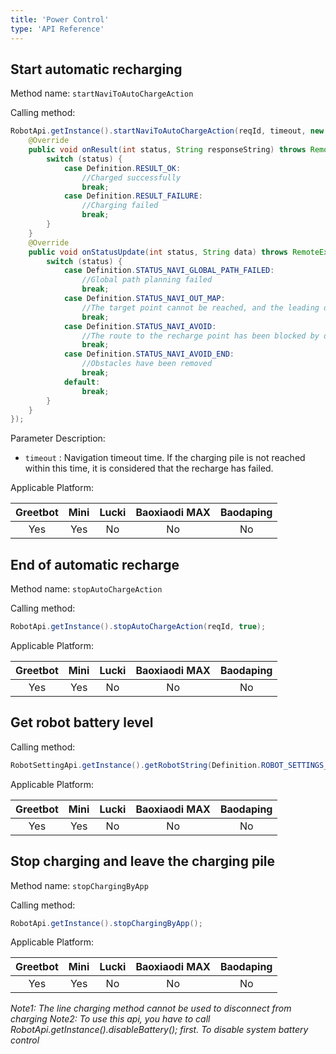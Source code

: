 ```yaml
---
title: 'Power Control'
type: 'API Reference'
---
```


## Start automatic recharging
Method name: `startNaviToAutoChargeAction`

Calling method:

``` java
RobotApi.getInstance().startNaviToAutoChargeAction(reqId, timeout, new ActionListener() {
    @Override
    public void onResult(int status, String responseString) throws RemoteException {
        switch (status) {
            case Definition.RESULT_OK:
                //Charged successfully
                break;
            case Definition.RESULT_FAILURE:
                //Charging failed
                break;
        }
    }
    @Override
    public void onStatusUpdate(int status, String data) throws RemoteException {
        switch (status) {
            case Definition.STATUS_NAVI_GLOBAL_PATH_FAILED:
                //Global path planning failed
                break;
            case Definition.STATUS_NAVI_OUT_MAP:
                //The target point cannot be reached, and the leading destination is outside the map. It is possible that the map does not match the location point. Please reset the location point
                break;
            case Definition.STATUS_NAVI_AVOID:
                //The route to the recharge point has been blocked by obstacles
                break;
            case Definition.STATUS_NAVI_AVOID_END:
                //Obstacles have been removed
                break;
            default:
                break;
        }
    }
});
```

Parameter Description:

- `timeout` : Navigation timeout time. If the charging pile is not reached within this time, it is considered that the recharge has failed.

Applicable Platform:

<div class="fixed-table bordered-table">

|Greetbot|Mini|Lucki|Baoxiaodi MAX|Baodaping|
|:-:|:-:|:-:|:-:|:-:|
|Yes|Yes|No|No|No|

</div>



## End of automatic recharge
Method name: `stopAutoChargeAction`

Calling method:
``` java
RobotApi.getInstance().stopAutoChargeAction(reqId, true);
```

Applicable Platform:

<div class="fixed-table bordered-table">

|Greetbot|Mini|Lucki|Baoxiaodi MAX|Baodaping|
|:-:|:-:|:-:|:-:|:-:|
|Yes|Yes|No|No|No|

</div>


## Get robot battery level

Calling method:

``` java
RobotSettingApi.getInstance().getRobotString(Definition.ROBOT_SETTINGS_BATTERY_INFO);
``` 

Applicable Platform:

<div class="fixed-table bordered-table">

|Greetbot|Mini|Lucki|Baoxiaodi MAX|Baodaping|
|:-:|:-:|:-:|:-:|:-:|
|Yes|Yes|No|No|No|

</div>


## Stop charging and leave the charging pile
Method name: `stopChargingByApp`

Calling method:

``` java
RobotApi.getInstance().stopChargingByApp();
``` 

Applicable Platform:

<div class="fixed-table bordered-table">

|Greetbot|Mini|Lucki|Baoxiaodi MAX|Baodaping|
|:-:|:-:|:-:|:-:|:-:|
|Yes|Yes|No|No|No|

</div>

*Note1: The line charging method cannot be used to disconnect from charging*
*Note2: To use this api, you have to call RobotApi.getInstance().disableBattery(); first. To disable system battery control*